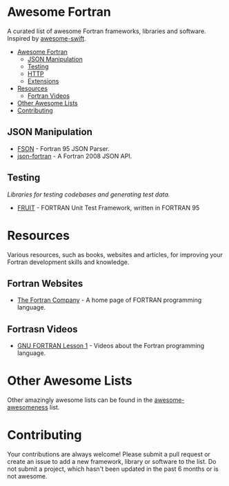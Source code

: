 # Awesome Fortran
A curated list of awesome Fortran frameworks, libraries and software. Inspired by [awesome-swift](https://github.com/Wolg/awesome-swift).

- [Awesome Fortran](#awesome-fortran)
	- [JSON Manipulation](#json-manipulation)
	- [Testing](#testing)
	- [HTTP](#http)
	- [Extensions](#extensions)
- [Resources](#resources)
	- [Fortran Videos](#fortran-videos)
- [Other Awesome Lists](#other-awesome-lists)
- [Contributing](#contributing)

## JSON Manipulation

* [FSON](https://github.com/josephalevin/fson) - Fortran 95 JSON Parser.
* [json-fortran](https://github.com/jacobwilliams/json-fortran) - A Fortran 2008 JSON API.


## Testing
*Libraries for testing codebases and generating test data.*

* [FRUIT](http://sourceforge.net/projects/fortranxunit/) - FORTRAN Unit Test Framework, written in FORTRAN 95



# Resources
Various resources, such as books, websites and articles, for improving your Fortran development skills and knowledge.

## Fortran Websites

* [The Fortran Company](http://www.fortran.com/) - A home page of FORTRAN programming language.


## Fortrasn Videos

* [GNU FORTRAN Lesson 1](http://www.youtube.com/watch?v=qUy8M10uZRU) - Videos about the Fortran programming language.


# Other Awesome Lists

Other amazingly awesome lists can be found in the [awesome-awesomeness](https://github.com/bayandin/awesome-awesomeness) list.

# Contributing

Your contributions are always welcome! Please submit a pull request or create an issue to add a new framework, library or software to the list. Do not submit a project, which hasn't been updated in the past 6 months or is not awesome.
